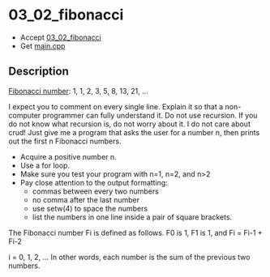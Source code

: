 # 03_02_fibonacci

- Accept [03_02_fibonacci](https://classroom.github.com/a/9xd97izI)
- Get [main.cpp](main.cpp)

## Description

[Fibonacci number](https://en.wikipedia.org/wiki/Fibonacci_number): 1, 1, 2, 3, 5, 8, 13, 21, ...

I expect you to comment on every single line. Explain it so that a non-computer programmer can fully understand it. Do not use recursion. If you do not know what recursion is, do not worry about it. I do not care about crud! Just give me a program that asks the user for a number n, then prints out the first n Fibonacci numbers.

- Acquire a positive number n.
- Use a for loop.
- Make sure you test your program with n=1, n=2, and n>2
- Pay close attention to the output formatting:
    - commas between every two numbers 
    - no comma after the last number
    - use setw(4) to space the numbers
    - list the numbers in one line inside a pair of square brackets.

The Fibonacci number Fi is defined as follows. F0 is 1, F1 is 1, and Fi = Fi-1 + Fi-2

i = 0, 1, 2, ... In other words, each number is the sum of the previous two numbers.
